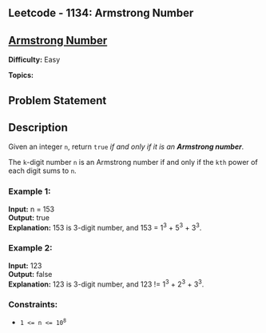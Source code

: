 ## Leetcode - 1134: Armstrong Number

## [Armstrong Number](https://leetcode.ca/2019-01-07-1134-Armstrong-Number/)


**Difficulty:** Easy

**Topics:**

## Problem Statement

## Description
Given an integer `n`, return `true` *if and only if it is an* ***Armstrong number***.  

The `k`-digit number `n` is an Armstrong number if and only if the `kth` power of each digit sums to `n`.


### Example 1:  
**Input:** n = 153  
**Output:** true  
**Explanation:** 153 is 3-digit number, and 153 = 1<sup>3</sup> + 5<sup>3</sup> + 3<sup>3</sup>.


### Example 2:    
**Input:** 123  
**Output:** false  
**Explanation:** 123 is 3-digit number, and 123 != 1<sup>3</sup> + 2<sup>3</sup> + 3<sup>3</sup>.



### Constraints:  
- <code>1 <= n <= 10<sup>8</sup></code>